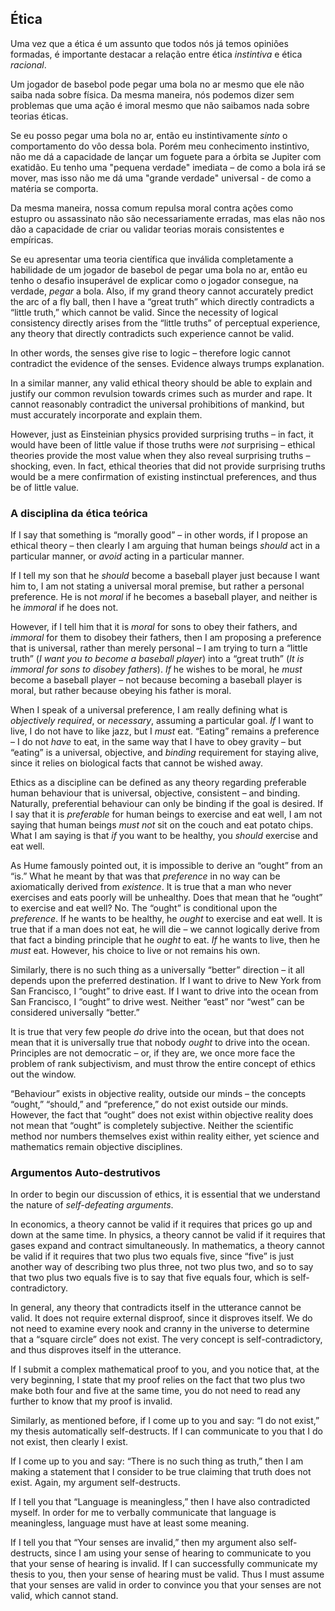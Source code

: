 ## Ética

Uma vez que a ética é um assunto que todos nós já temos opiniões formadas, é importante destacar a relação entre ética *instintiva* e ética *racional*.

Um jogador de basebol pode pegar uma bola no ar mesmo que ele não saiba nada sobre física. Da mesma maneira, nós podemos dizer sem problemas que uma ação é imoral mesmo que não saibamos nada sobre teorias éticas.

Se eu posso pegar uma bola no ar, então eu instintivamente *sinto* o comportamento do vôo dessa bola. Porém meu conhecimento instintivo, não me dá a capacidade de lançar um foguete para a órbita se Jupiter com exatidão. Eu tenho uma "pequena verdade" imediata – de como a bola irá se mover, mas isso não me dá uma "grande verdade" universal - de como a matéria se comporta.

Da mesma maneira, nossa comum repulsa moral contra ações como estupro ou assassinato não são necessariamente erradas, mas elas não nos dão a capacidade de criar ou validar teorias morais consistentes e empíricas.

Se eu apresentar uma teoria científica que inválida completamente a habilidade de um jogador de basebol de pegar uma bola no ar, então eu tenho o desafio insuperável de explicar como o jogador consegue, na verdade, *pegar* a bola. Also, if my grand theory cannot accurately predict the arc of a fly ball, then I have a “great truth” which directly contradicts a “little truth,” which cannot be valid. Since the necessity of logical consistency directly arises from the “little truths” of perceptual experience, any theory that directly contradicts such experience cannot be valid.

In other words, the senses give rise to logic – therefore logic cannot contradict the evidence of the senses. Evidence always trumps explanation.

In a similar manner, any valid ethical theory should be able to explain and justify our common revulsion towards crimes such as murder and rape. It cannot reasonably contradict the universal prohibitions of mankind, but must accurately incorporate and explain them.

However, just as Einsteinian physics provided surprising truths – in fact, it would have been of little value if those truths were *not* surprising – ethical theories provide the most value when they also reveal surprising truths – shocking, even. In fact, ethical theories that did not provide surprising truths would be a mere confirmation of existing instinctual preferences, and thus be of little value.

### A disciplina da ética teórica

If I say that something is “morally good” – in other words, if I propose an ethical theory – then clearly I am arguing that human beings *should* act in a particular manner, or *avoid* acting in a particular manner.

If I tell my son that he *should* become a baseball player just because I want him to, I am not stating a universal moral premise, but rather a personal preference. He is not *moral* if he becomes a baseball player, and neither is he *immoral* if he does not.

However, if I tell him that it is *moral* for sons to obey their fathers, and *immoral* for them to disobey their fathers, then I am proposing a preference that is universal, rather than merely personal – I am trying to turn a “little truth” (*I want you to become a baseball player*) into a “great truth” (*It is immoral for sons to disobey fathers*). *If* he wishes to be moral, he *must* become a baseball player – not because becoming a baseball player is moral, but rather because obeying his father is moral.

When I speak of a universal preference, I am really defining what is *objectively required*, or *necessary*, assuming a particular goal. *If* I want to live, I do not have to like jazz, but I *must* eat. “Eating” remains a preference – I do not *have* to eat, in the same way that I have to obey gravity – but “eating” is a universal, objective, and *binding* requirement for staying alive, since it relies on biological facts that cannot be wished away.

Ethics as a discipline can be defined as any theory regarding preferable human behaviour that is universal, objective, consistent – and binding. Naturally, preferential behaviour can only be binding if the goal is desired. If I say that it is *preferable* for human beings to exercise and eat well, I am not saying that human beings *must not* sit on the couch and eat potato chips. What I am saying is that *if* you want to be healthy, you *should* exercise and eat well.

As Hume famously pointed out, it is impossible to derive an “ought” from an “is.” What he meant by that was that *preference* in no way can be axiomatically derived from *existence*. It is true that a man who never exercises and eats poorly will be unhealthy. Does that mean that he “ought” to exercise and eat well? No. The “ought” is conditional upon the *preference*. If he wants to be healthy, he *ought* to exercise and eat well. It is true that if a man does not eat, he will die – we cannot logically derive from that fact a binding principle that he *ought* to eat. *If* he wants to live, then he *must* eat. However, his choice to live or not remains his own.

Similarly, there is no such thing as a universally “better” direction – it all depends upon the preferred destination. If I want to drive to New York from San Francisco, I “ought” to drive east. If I want to drive into the ocean from San Francisco, I “ought” to drive west. Neither “east” nor “west” can be considered universally “better.”

It is true that very few people *do* drive into the ocean, but that does not mean that it is universally true that nobody *ought* to drive into the ocean. Principles are not democratic – or, if they are, we once more face the problem of rank subjectivism, and must throw the entire concept of ethics out the window.

“Behaviour” exists in objective reality, outside our minds – the concepts “ought,” “should,” and “preference,” do not exist outside our minds. However, the fact that “ought” does not exist within objective reality does not mean that “ought” is completely subjective. Neither the scientific method nor numbers themselves exist within reality either, yet science and mathematics remain objective disciplines.

### Argumentos Auto-destrutivos

In order to begin our discussion of ethics, it is essential that we understand the nature of *self-defeating arguments*.

In economics, a theory cannot be valid if it requires that prices go up and down at the same time. In physics, a theory cannot be valid if it requires that gases expand and contract simultaneously. In mathematics, a theory cannot be valid if it requires that two plus two equals five, since “five” is just another way of describing two plus three, not two plus two, and so to say that two plus two equals five is to say that five equals four, which is self-contradictory.

In general, any theory that contradicts itself in the utterance cannot be valid. It does not require external disproof, since it disproves itself. We do not need to examine every nook and cranny in the universe to determine that a “square circle” does not exist. The very concept is self-contradictory, and thus disproves itself in the utterance.

If I submit a complex mathematical proof to you, and you notice that, at the very beginning, I state that my proof relies on the fact that two plus two make both four and five at the same time, you do not need to read any further to know that my proof is invalid.

Similarly, as mentioned before, if I come up to you and say: “I do not exist,” my thesis automatically self-destructs. If I can communicate to you that I do not exist, then clearly I exist.

If I come up to you and say: “There is no such thing as truth,” then I am making a statement that I consider to be true claiming that truth does not exist. Again, my argument self-destructs.

If I tell you that “Language is meaningless,” then I have also contradicted myself. In order for me to verbally communicate that language is meaningless, language must have at least some meaning.

If I tell you that “Your senses are invalid,” then my argument also self-destructs, since I am using your sense of hearing to communicate to you that your sense of hearing is invalid. If I can successfully communicate my thesis to you, then your sense of hearing must be valid. Thus I must assume that your senses are valid in order to convince you that your senses are not valid, which cannot stand.